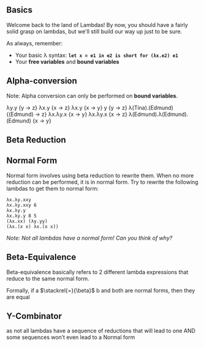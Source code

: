 ## Basics

Welcome back to the land of Lambdas! By now, you should have a fairly solid grasp on lambdas, but we'll still build our way up just to be sure.

As always, remember:

* Your basic λ syntax: **`let x = e1 in e2 is short for (λx.e2) e1`**
* Your **free variables** and **bound variables**

## Alpha-conversion

Note: Alpha conversion can only be performed on **bound variables**.

λy.y {y → z}
λx.y {x → z}
λx.y {x → y}
y {y → z}
λ(Tina).(Edmund) {(Edmund) → z}
λx.λy.x {x → y}
λx.λy.x {x → z}
λ(Edmund).λ(Edmund).(Edmund) {x → y}

## Beta Reduction



## Normal Form

Normal form involves using beta reduction to rewrite them. When no more reduction can be performed, it is in normal form. Try to rewrite the following lambdas to get them to normal form:

```
λx.λy.xxy
λx.λy.xxy 6
λx.λy.y
λx.λy.y 8 5
(λx.xx) (λy.yy)
(λx.(x x) λx.(x x))
```

_Note: Not all lambdas have a normal form! Can you think of why?_

## Beta-Equivalence

Beta-equivalence basically refers to 2 different lambda expressions that reduce to the same normal form.

Formally,  if a $\stackrel{=}{\beta}$ b and both are normal
forms, then they are equal

## Y-Combinator

as not all lambdas have a sequence of reductions that will lead to one AND some sequences won’t even lead to a Normal form
